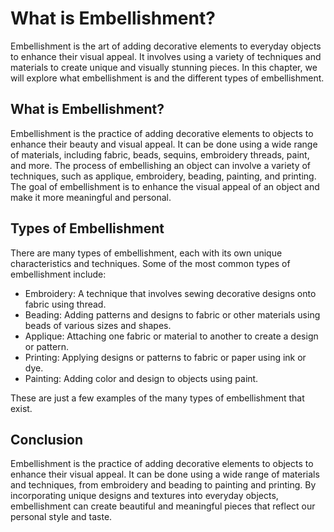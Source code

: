 What is Embellishment?
==============================================================

Embellishment is the art of adding decorative elements to everyday objects to enhance their visual appeal. It involves using a variety of techniques and materials to create unique and visually stunning pieces. In this chapter, we will explore what embellishment is and the different types of embellishment.

What is Embellishment?
----------------------

Embellishment is the practice of adding decorative elements to objects to enhance their beauty and visual appeal. It can be done using a wide range of materials, including fabric, beads, sequins, embroidery threads, paint, and more. The process of embellishing an object can involve a variety of techniques, such as applique, embroidery, beading, painting, and printing. The goal of embellishment is to enhance the visual appeal of an object and make it more meaningful and personal.

Types of Embellishment
----------------------

There are many types of embellishment, each with its own unique characteristics and techniques. Some of the most common types of embellishment include:

* Embroidery: A technique that involves sewing decorative designs onto fabric using thread.
* Beading: Adding patterns and designs to fabric or other materials using beads of various sizes and shapes.
* Applique: Attaching one fabric or material to another to create a design or pattern.
* Printing: Applying designs or patterns to fabric or paper using ink or dye.
* Painting: Adding color and design to objects using paint.

These are just a few examples of the many types of embellishment that exist.

Conclusion
----------

Embellishment is the practice of adding decorative elements to objects to enhance their visual appeal. It can be done using a wide range of materials and techniques, from embroidery and beading to painting and printing. By incorporating unique designs and textures into everyday objects, embellishment can create beautiful and meaningful pieces that reflect our personal style and taste.


